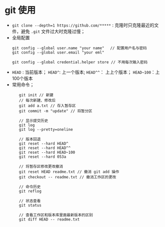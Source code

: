 # git 使用

+ `git clone --depth=1 https://github.com/*****` :  克隆时只克隆最近的文件，避免 `.git` 文件过大时克隆过慢；
+ 全局配置
    ```
    git config --global user.name "your name" 　// 配置用户名与密码
    git config --global user.email "your eml"

    git config --global credential.helper store // 不用每次输入密码
    ```
+ `HEAD` : 当前版本； `HEAD^`: 上一个版本; `HEAD^^`： 上上个版本； `HEAD~100`：上100个版本
+  常用命令；
   ```
      git init // 新建
      // 每次新建、修改后
      git add a.txt // 存入暂存区
      git commit -m "update" // 将暂分区

      // 显示提交历史
      git log
      git log --pretty=oneline

      // 版本回退
      git reset --hard HEAD^
      git reset --hard HEAD^^
      git reset --hard HEAD~100
      git reset --hard 053a

      // 将暂存区修改更改撤消
      git reset HEAD readme.txt // 撤消 git add 操作
      git checkout -- readme.txt // 撤消工作区的更改

      // 命令历史
      git reflog

      // 状态查看
      git status

      // 查看工作区和版本库里面最新版本的区别
      git diff HEAD -- readme.txt
     ```